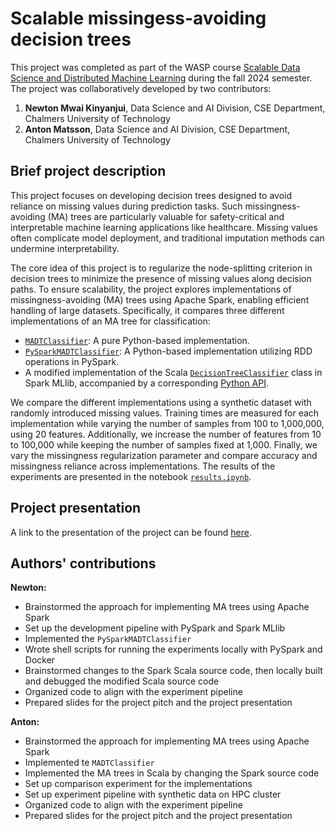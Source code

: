 # Scalable missingess-avoiding decision trees
This project was completed as part of the WASP course [Scalable Data Science and Distributed Machine Learning](https://lamastex.github.io/scalable-data-science/sds/3/x/) during the fall 2024 semester. The project was collaboratively developed by two contributors: 
 1. **Newton Mwai Kinyanjui**, Data Science and AI Division, CSE Department, Chalmers University of Technology
 2. **Anton Matsson**, Data Science and AI Division, CSE Department, Chalmers University of Technology
   
## Brief project description

This project focuses on developing decision trees designed to avoid reliance on missing values during prediction tasks. Such missingness-avoiding (MA) trees are particularly valuable for safety-critical and interpretable machine learning applications like healthcare. Missing values often complicate model deployment, and traditional imputation methods can undermine interpretability.

The core idea of this project is to regularize the node-splitting criterion in decision trees to minimize the presence of missing values along decision paths. To ensure scalability, the project explores implementations of missingness-avoiding (MA) trees using Apache Spark, enabling efficient handling of large datasets. Specifically, it compares three different implementations of an MA tree for classification:
- [`MADTClassifier`](https://github.com/antmats/matrees/blob/main/matrees/estimators.py#L277): A pure Python-based implementation.
- [`PySparkMADTClassifier`](https://github.com/antmats/matrees/blob/main/matrees/estimators.py#L373): A Python-based implementation utilizing RDD operations in PySpark.
- A modified implementation of the Scala [`DecisionTreeClassifier`](https://github.com/antmats/spark/blob/matrees/mllib/src/main/scala/org/apache/spark/ml/classification/DecisionTreeClassifier.scala) class in Spark MLlib, accompanied by a corresponding [Python API](https://github.com/antmats/spark/blob/matrees/python/pyspark/ml/classification.py#L1692).

We compare the different implementations using a synthetic dataset with randomly introduced missing values. Training times are measured for each implementation while varying the number of samples from 100 to 1,000,000, using 20 features. Additionally, we increase the number of features from 10 to 100,000 while keeping the number of samples fixed at 1,000. Finally, we vary the missingness regularization parameter and compare accuracy and missingness reliance across implementations. The results of the experiments are presented in the notebook [`results.ipynb`](results.ipynb).

## Project presentation

A link to the presentation of the project can be found [here](https://docs.google.com/presentation/d/1jKvugr8AxkjlyV_a55xIcfPLEN_FhEYUKjQ92o0WiYw/edit?usp=sharing).

## Authors' contributions
**Newton:**
- Brainstormed the approach for implementing MA trees using Apache Spark
- Set up the development pipeline with PySpark and Spark MLlib
- Implemented the `PySparkMADTClassifier`
- Wrote shell scripts for running the experiments locally with PySpark and Docker
- Brainstormed changes to the Spark Scala source code, then locally built and debugged the modified Scala source code
- Organized code to align with the experiment pipeline
- Prepared slides for the project pitch and the project presentation
    
**Anton:**
-  Brainstormed the approach for implementing MA trees using Apache Spark
-  Implemented te `MADTClassifier`
-  Implemented the MA trees in Scala by changing the Spark source code
-  Set up comparison experiment for the implementations
-  Set up experiment pipeline with synthetic data on HPC cluster
-  Organized code to align with the experiment pipeline
-  Prepared slides for the project pitch and the project presentation
